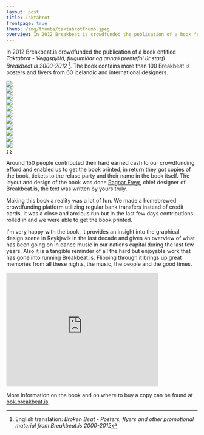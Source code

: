```yaml
---
layout: post
title: Taktabrot
frontpage: true
thumb: /img/thumbs/taktabrotthumb.jpeg
overview: In 2012 Breakbeat.is crowdfunded the publication of a book featuring a selection of our posters and flyers throughout the years.
---
```


In 2012 Breakbeat.is crowdfunded the publication of a book entitled *Taktabrot - Veggspjöld, flugumiðar og annað prentefni úr starfi Breakbeat.is 2000-2012* [^1]. The book contains more than 100 Breakbeat.is posters and flyers from 60 icelandic and international designers.

<div id="myCarousel" class="carousel slide">
  <!-- Carousel items -->
  <div class="carousel-inner">
    <div class="active item"><img src="/img/taktabrot/taktabrot1.jpeg" /></div>
    <div class="item"><img src="/img/taktabrot/taktabrot2.jpeg" /></div>
    <div class="item"><img src="/img/taktabrot/taktabrot3.jpeg" /></div>
    <div class="item"><img src="/img/taktabrot/taktabrot4.jpeg" /></div>
    <div class="item"><img src="/img/taktabrot/taktabrot5.jpeg" /></div>
    <div class="item"><img src="/img/taktabrot/taktabrot6.jpeg" /></div>
    <div class="item"><img src="/img/taktabrot/taktabrot7.jpeg" /></div>
    <div class="item"><img src="/img/taktabrot/taktabrot8.jpeg" /></div>
    <div class="item"><img src="/img/taktabrot/taktabrot9.jpeg" /></div>
    <div class="item"><img src="/img/taktabrot/taktabrot10.jpeg" /></div>
    <div class="item"><img src="/img/taktabrot/taktabrot11.jpeg" /></div>
  </div>
  <!-- Carousel nav -->
  <a class="carousel-control left" href="#myCarousel" data-slide="prev">&lsaquo;</a>
  <a class="carousel-control right" href="#myCarousel" data-slide="next">&rsaquo;</a>
</div>

Around 150 people contributed their hard earned cash to our crowdfunding efford and enabled us to get the book printed, in return they got copies of the book, tickets to the relase party and their name in the book itself. The layout and design of the book was done [Ragnar Freyr](http://www.ragnarfreyr.com), chief designer of Breakbeat.is, the text was written by yours truly. 

Making this book a reality was a lot of fun. We made a homebrewed crowdfunding platform utilizing regular bank transfers instead of credit cards. It was a close and anxious run but in the last few days contributions rolled in and we were able to get the book printed. 

I'm very happy with the book. It provides an insight into the graphical design scene in Reykjavik in the last decade and gives an overview of what has been going on in dance music in our nations capital during the last few years. Also it is a tangible reminder of all the hard but enjoyable work that has gone into running Breakbeat.is. Flipping through it brings up great memories from all these nights, the music, the people and the good times. 

<iframe src="http://player.vimeo.com/video/36137665?byline=0&amp;portrait=0" width="400" height="300" frameborder="0"> </iframe>

More information on the book and on where to buy a copy can be found at [bok.breakbeat.is](http://bok.breakbeat.is).

[^1]: English translation: *Broken Beat - Posters, flyers and other promotional material from Breakbeat.is 2000-2012*
